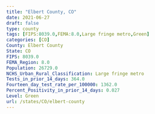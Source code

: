 ```yaml
---
title: "Elbert County, CO"
date: 2021-06-27
draft: false
type: county
tags: [FIPS:8039.0,FEMA:8.0,Large fringe metro,Green]
categories: [CO]
County: Elbert County
State: CO
FIPS: 8039.0
FEMA_Region: 8.0
Population: 26729.0
NCHS_Urban_Rural_Classification: Large fringe metro
Tests_in_prior_14_days: 364.0
Fourteen_day_test_rate_per_100000: 1362.0
Percent_Positivity_in_prior_14_days: 0.027
Level: Green
url: /states/CO/elbert-county
---
```



